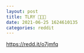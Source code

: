 ```yaml
--- 
layout: post 
title: TLRY 🚀🚀🚀 
date: 2021-06-25 1624610135 
categories: reddit 
--- 
```

https://redd.it/o7jmfq